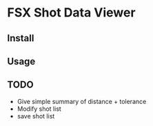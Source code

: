 # FSX Shot Data Viewer

## Install

## Usage

## TODO 
- Give simple summary of distance + tolerance
- Modify shot list
- save shot list